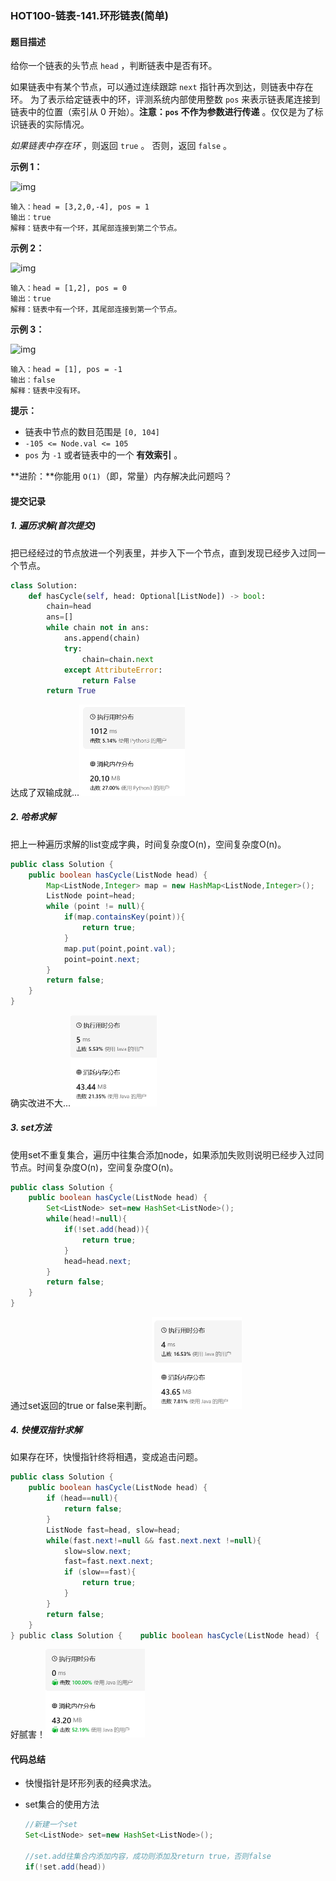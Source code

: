 ### HOT100-链表-141.环形链表(简单)

#### 题目描述

给你一个链表的头节点 `head` ，判断链表中是否有环。

如果链表中有某个节点，可以通过连续跟踪 `next` 指针再次到达，则链表中存在环。 为了表示给定链表中的环，评测系统内部使用整数 `pos` 来表示链表尾连接到链表中的位置（索引从 0 开始）。**注意：`pos` 不作为参数进行传递** 。仅仅是为了标识链表的实际情况。

*如果链表中存在环* ，则返回 `true` 。 否则，返回 `false` 。

 

**示例 1：**

![img](https://assets.leetcode-cn.com/aliyun-lc-upload/uploads/2018/12/07/circularlinkedlist.png)

```
输入：head = [3,2,0,-4], pos = 1
输出：true
解释：链表中有一个环，其尾部连接到第二个节点。
```

**示例 2：**

![img](https://assets.leetcode-cn.com/aliyun-lc-upload/uploads/2018/12/07/circularlinkedlist_test2.png)

```
输入：head = [1,2], pos = 0
输出：true
解释：链表中有一个环，其尾部连接到第一个节点。
```

**示例 3：**

![img](https://assets.leetcode-cn.com/aliyun-lc-upload/uploads/2018/12/07/circularlinkedlist_test3.png)

```
输入：head = [1], pos = -1
输出：false
解释：链表中没有环。
```

 

**提示：**

- 链表中节点的数目范围是 `[0, 104]`
- `-105 <= Node.val <= 105`
- `pos` 为 `-1` 或者链表中的一个 **有效索引** 。

 

**进阶：**你能用 `O(1)`（即，常量）内存解决此问题吗？





#### 提交记录

##### 1. 遍历求解(首次提交)

把已经经过的节点放进一个列表里，并步入下一个节点，直到发现已经步入过同一个节点。

```python
class Solution:
    def hasCycle(self, head: Optional[ListNode]) -> bool:
        chain=head
        ans=[]
        while chain not in ans:
            ans.append(chain)
            try:
                chain=chain.next
            except AttributeError:
                return False
        return True
```

达成了双输成就...<img src="images\image-20240222155939884.png" alt="image-20240222155939884" style="zoom:50%;" />



##### 2. 哈希求解

把上一种遍历求解的list变成字典，时间复杂度O(n)，空间复杂度O(n)。

````java
public class Solution {
    public boolean hasCycle(ListNode head) {
        Map<ListNode,Integer> map = new HashMap<ListNode,Integer>();
        ListNode point=head;
        while (point != null){
            if(map.containsKey(point)){
                return true;
            }
            map.put(point,point.val);
            point=point.next;
        }
        return false;
    }
}
````

确实改进不大...<img src="images\image-20240222161259369.png" alt="image-20240222161259369" style="zoom:50%;" />



##### 3. set方法

使用set不重复集合，遍历中往集合添加node，如果添加失败则说明已经步入过同节点。时间复杂度O(n)，空间复杂度O(n)。

````java
public class Solution {
    public boolean hasCycle(ListNode head) {
        Set<ListNode> set=new HashSet<ListNode>();
        while(head!=null){
            if(!set.add(head)){
                return true;
            }
            head=head.next;
        }
        return false;
    }
}
````

通过set返回的true or false来判断。<img src="images\image-20240222162549189.png" alt="image-20240222162549189" style="zoom:50%;" />





##### 4. 快慢双指针求解

如果存在环，快慢指针终将相遇，变成追击问题。

````java
public class Solution {
    public boolean hasCycle(ListNode head) {
        if (head==null){
            return false;
        }
        ListNode fast=head, slow=head;
        while(fast.next!=null && fast.next.next !=null){
            slow=slow.next;
            fast=fast.next.next;
            if (slow==fast){
                return true;
            }
        }
        return false;
    }
} public class Solution {    public boolean hasCycle(ListNode head) {        if (head==null){            return false;        }        ListNode fast=head, slow=head;        while(fast.next!=null && fast.next.next !=null){            slow=slow.next;            fast=fast.next.next;            if (slow==fast){                return true;            }        }        return false;    }}class Solution {  public ListNode reverseList(ListNode head) {    if(head==null || head.next==null) {      return head;    }    ListNode cur = reverseList(head.next);    head.next.next = head;    head.next = null;    return cur;  }}java
````

好腻害！<img src="images\image-20240222161947861.png" alt="image-20240222161947861" style="zoom:50%;" />





#### 代码总结

- 快慢指针是环形列表的经典求法。

- set集合的使用方法

  ````java
  //新建一个set
  Set<ListNode> set=new HashSet<ListNode>();
  
  //set.add往集合内添加内容，成功则添加及return true，否则false
  if(!set.add(head))
  ````

  

